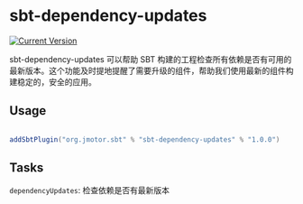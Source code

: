 # sbt-dependency-updates
[![Current Version](https://stack-badges.herokuapp.com/maven-central/org.jmotor.sbt/sbt-dependency-updates/latest.svg)](https://stack-badges.herokuapp.com/maven-central/org.jmotor.sbt/sbt-dependency-updates/latest)

sbt-dependency-updates 可以帮助 SBT 构建的工程检查所有依赖是否有可用的最新版本。这个功能及时提地提醒了需要升级的组件，帮助我们使用最新的组件构建稳定的，安全的应用。

## Usage

```scala

addSbtPlugin("org.jmotor.sbt" % "sbt-dependency-updates" % "1.0.0")

```

## Tasks

`dependencyUpdates`: 检查依赖是否有最新版本
